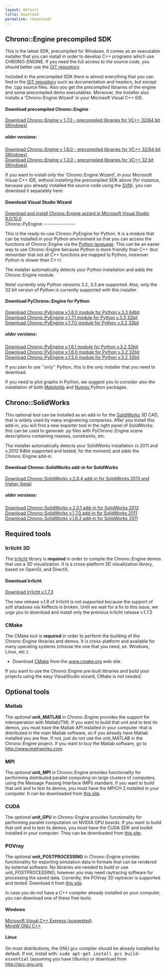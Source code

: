 ```yaml
---
layout: default
title: Download
permalink: /download/
---
```


Chrono::Engine precompiled SDK
------------------------------

This is the latest SDK, precompiled for Windows. It comes as an
executable installer that you can install in order to develop C++
programs which use CHRONO::ENGINE. If you need the full access to the
source code, you should better use the [GIT
repository](GIT_repository "wikilink").

Included in the precompiled SDK there is almost everything that you can
find in the [GIT repository](GIT_repository "wikilink") such as
documentation and headers, but except the .cpp source files. Also you
get the precompiled libraries of the engine and some precompiled demo
executables. Moreover, the installer also installs a 'Chrono::Engine
Wizard' in your Microsoft Visual C++ IDE.

<div class="well">
<h4> <span class="glyphicon glyphicon-download-alt"></span> Download precompiled Chrono::Engine</h4>
<a href="http://www.chronoengine.info/download/ChronoEngine_v1.7.0.exe">Download Chrono::Engine v 1.7.0 - precompiled libraries for VC++ 32/64 bit (Windows)</a>

<h5> older versions:</h5>
<a href="http://www.chronoengine.info/download/ChronoEngine_v1.6.0.exe">Download Chrono::Engine v 1.6.0 - precompiled libraries for VC++ 32/64 bit (Windows)</a><br />
<a href="http://www.chronoengine.info/download/ChronoEngine_v1.3.0.exe">Download Chrono::Engine v 1.3.0 - precompiled libraries for VC++ 32 bit (Windows)</a>

</div>

If you want to install *only* the 'Chrono::Engine Wizard', in your
Microsoft Visual C++ IDE, without installing the precompiled SDK above
(for instance, because you already installed the source code using the
[SVN](SVN_repository "wikilink")), you can download it separately here:
<div class="well">
<h4> Download Visual Studio Wizard</h4>
<a href="http://www.chronoengine.info/download/ChronoEngine_wizard_v1.7.0.exe">Download and install Chrono::Engine wizard in Microsoft Visual Studio 9.0/10.0</a>
</div>
Chrono::PyEngine
----------------

This is the ready-to-use Chrono::PyEngine for Python. It is a module
that can be installed in your Python environment so that you can access
the functions of Chrono::Engine via the [Python
language](http://www.python.org). This can be an easier way to use
Chrono::Engine because Python is more friendly than C++ (but remember
that not all C++ functions are mapped to Python, moreover Python is
slower than C++).

The installer automatically detects your Python installation and adds
the Chrono::Engine module.

Note! currently only Python versions 3.2, 3.3 are supported. Also, only
the 32 bit version of Python is currently supported with this installer.


<div class="well">
<h4> <span class="glyphicon glyphicon-download-alt"></span> Download PyChrono::Engine for Python</h4>

<a href="http://www.chronoengine.info/download/PyChronoEngine_v1.8.0.exe"> Download Chrono::PyEngine v.1.8.0 module for Python v.3.3 64bit</a><br />
<a href="http://www.chronoengine.info/download/PyChronoEngine_v1.7.1.exe"> Download Chrono::PyEngine v.1.7.1 module for Python v.3.3 32bit</a><br />
<a href="http://www.chronoengine.info/download/PyChronoEngine_v1.7.0.exe"> Download Chrono::PyEngine v.1.7.0 module for Python v.3.2 32bit</a><br />

<h5> older versions:</h5>

<a href="http://www.chronoengine.info/download/ChronoEngine_for_Python_v1.61.exe"> Download Chrono::PyEngine v.1.6.1 module for Python v.3.2 32bit</a><br />
<a href="http://www.chronoengine.info/download/ChronoEngine_for_Python_v1.60.exe"> Download Chrono::PyEngine v.1.6.0 module for Python v.3.2 32bit</a><br />
<a href="http://www.chronoengine.info/download/ChronoEngine_for_Python_v1.50.exe"> Download Chrono::PyEngine v.1.5.0 module for Python v.3.2 32bit</a>

</div>

<span class="label label-info"><span class="glyphicon glyphicon-info-sign"></span></span> If you plan to use ''only'' Python, this is the only installer that you need to download.

<span class="label label-info"><span class="glyphicon glyphicon-info-sign"></span></span> If you need to plot graphs in Python, we suggest you to consider also the installation of both <a href="http://matplotlib.org/downloads.html"> Matplotlib</a>  and <a href="http://www.numpy.org/"> Numpy </a> Python packages.

Chrono::SolidWorks
------------------

This optional tool can be installed as an add-in for the
[SolidWorks](http://www.SolidWorks.com) 3D CAD, that is widely used by
many engineering companies. After you install this add-in, you will find
a new exporter tool in the right panel of SolidWorks: this can be used
to generate .py files with PyChrono::Engine scene descriptions
containing masses, constraints, etc.

The installer automatically detects your SolidWorks installation (v.2011
and v.2012 64bit supported and tested, for the moment) and adds the
Chrono::Engine add-in.

<div class="well">
<h4> <span class="glyphicon glyphicon-download-alt"></span> Download Chrono::SolidWorks add-in for SolidWorks</h4>
<a href="http://www.chronoengine.info/download/ChronoEngine_SolidWorks_v2.04.exe"> Download Chrono::SolidWorks v.2.0.4 add-in for SolidWorks 2013 and higher (beta)</a><br />

<h5> older versions:</h5>

<a href="http://www.chronoengine.info/download/ChronoEngine_SolidWorks_v2.01.exe"> Download Chrono::SolidWorks v.2.0.1 add-in for SolidWorks 2012</a><br />
<a href="http://www.chronoengine.info/download/ChronoEngine_SolidWorks_v1.70.exe"> Download Chrono::SolidWorks v.1.7.0 add-in for SolidWorks 2011</a><br />
<a href="http://www.chronoengine.info/download/ChronoEngine_SolidWorks_v1.62.exe"> Download Chrono::SolidWorks v.1.6.2 add-in for SolidWorks 2011</a>

</div>

Required tools
--------------

### Irrlicht 3D

The [Irrlicht](http://irrlicht.sourceforge.net/downloads.html) library
is **required** in order to compile the Chrono::Engine demos that use a
3D visualization. It is a cross-platform 3D visualization library, based
on OpenGL and DirectX.

<div class="well">
<h4> <span class="glyphicon glyphicon-download-alt"></span> Download Irrlicht</h4>
<a href="http://downloads.sourceforge.net/irrlicht/irrlicht-1.7.3.zip">Download Irrlicht v.1.7.3 </a>
</div>

<span class="label label-danger"><span class="glyphicon glyphicon-exclamation-sign"></span></span> The new release v.1.8 of Irrlicht is not supported because the support of soft shadows via Xeffects is broken. Until we wait for a fix to this issue, we urge you to download and install only the previous Irrlicht release v.1.7.3

### CMake

The CMake tool is **required** in order to perform the building of the
Chrono::Engine libraries and demos. It is cross-platform and available
for many operating systems (choose the one that you need, ex. Windows,
Linux, etc.):

-   Download [CMake](http://www.cmake.org/cmake/resources/software.html)
    from the www.cmake.org web site.

If you want to use the Chrono::Engine pre-built libraries and build your
projects using the easy VisualStudio wizard, CMake is *not needed*.

Optional tools
--------------

### Matlab

The *optional* **unit\_MATLAB** in Chrono::Engine provides the support
for interoperation with Matlab(TM). If you want to build that unit and
to test its demos, you must have the Matlab API installed in your
computer: that is distributed in the main Matlab software, so if you
already have Matlab installed you are fine. If not, just do not use the
unit\_MATLAB in the Chrono::Engine project. If you want to buy the
Matlab software, go to
[<http://www.mathworks.com>](http://www.mathworks.com).

### MPI

The *optional* **unit\_MPI** in Chrono::Engine provides functionality
for performing distributed parallel computing on large clusters of
computers, using the Message Passing Interface (MPI) standard. If you
want to build that unit and to test its demos, you must have the MPICH 2
installed in your computer. It can be downloaded from [this
site](http://www.mcs.anl.gov/research/projects/mpich2/downloads/index.php?s=downloads).

### CUDA

The *optional* **unit\_GPU** in Chrono::Engine provides functionality
for performing parallel computation on NVIDIA GPU boards. If you want to
build that unit and to test its demos, you must have the CUDA SDK and
toolkit installed in your computer. They can be downloaded from [this
site](http://developer.nvidia.com/object/cuda_downloads.html).

### POVray

The *optional* **unit\_POSTPROCESSING** in Chrono::Engine provides
functionality for exporting simulation data in formats that can be
rendered by external software. No libraries are needed to build or use
unit\_POSTPROCESSING; however you may need raytracing software for
processing the saved data. Currently, the POVray 3D raytracer is
supported and tested. Download it from [this
site](http://www.povray.org).

<div class="well">
<p>In case you do not have a C++ compiler already installed on your computer, you can download one of these free tools:</p>

<h4> Windows </h4>
<a href="http://www.microsoft.com/express/Windows"> Microsoft Visual C++ Express (suggested)</a><br />
<a href="http://www.mingw.org/wiki/InstallationHOWTOforMinGW"> MingW GNU C++</a>
<p></p>
<h4> Linux </h4>
On most distributions, the GNU gcc compiler should be already installed by default. If not, install with:  <tt>sudo apt-get install gcc build-essential</tt> (assuming you have Ubuntu) or download from <a href="http://gcc.gnu.org"> http://gcc.gnu.org</a>.
</div>
